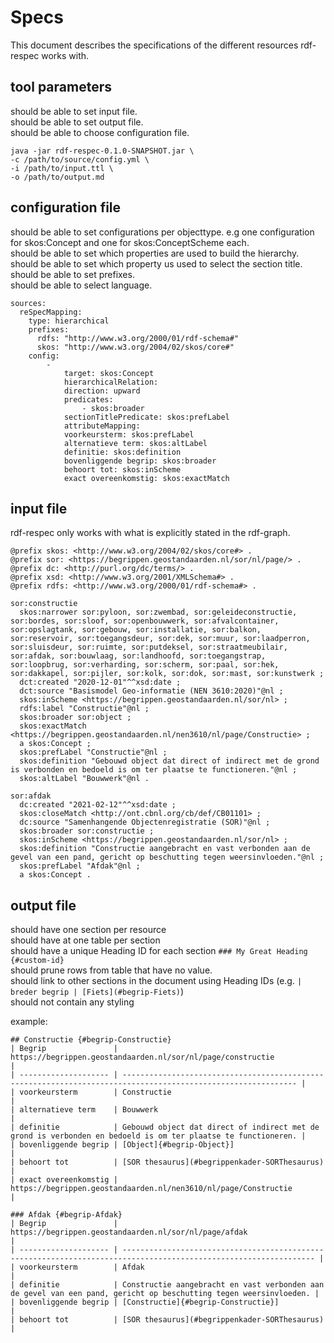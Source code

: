 
# Specs

This document describes the specifications of the different resources rdf-respec works with.

## tool parameters

should be able to set input file.\
should be able to set output file.\
should be able to choose configuration file.

```
java -jar rdf-respec-0.1.0-SNAPSHOT.jar \
-c /path/to/source/config.yml \
-i /path/to/input.ttl \
-o /path/to/output.md 
```

## configuration file

should be able to set configurations per objecttype. e.g one configuration for skos:Concept and one for skos:ConceptScheme each.\
should be able to set which properties are used to build the hierarchy.\
should be able to set which property us used to select the section title.\
should be able to set prefixes.\
should be able to select language.

```
sources:
  reSpecMapping:
    type: hierarchical
    prefixes:
      rdfs: "http://www.w3.org/2000/01/rdf-schema#"
      skos: "http://www.w3.org/2004/02/skos/core#"
    config:
        -
            target: skos:Concept
            hierarchicalRelation: 
            direction: upward
            predicates:
                - skos:broader
            sectionTitlePredicate: skos:prefLabel
            attributeMapping:
            voorkeursterm: skos:prefLabel
            alternatieve term: skos:altLabel
            definitie: skos:definition
            bovenliggende begrip: skos:broader
            behoort tot: skos:inScheme
            exact overeenkomstig: skos:exactMatch
```

## input file 

rdf-respec only works with what is explicitly stated in the rdf-graph. 

```
@prefix skos: <http://www.w3.org/2004/02/skos/core#> .
@prefix sor: <https://begrippen.geostandaarden.nl/sor/nl/page/> .
@prefix dc: <http://purl.org/dc/terms/> .
@prefix xsd: <http://www.w3.org/2001/XMLSchema#> .
@prefix rdfs: <http://www.w3.org/2000/01/rdf-schema#> .

sor:constructie
  skos:narrower sor:pyloon, sor:zwembad, sor:geleideconstructie, sor:bordes, sor:sloof, sor:openbouwwerk, sor:afvalcontainer, sor:opslagtank, sor:gebouw, sor:installatie, sor:balkon, sor:reservoir, sor:toegangsdeur, sor:dek, sor:muur, sor:laadperron, sor:sluisdeur, sor:ruimte, sor:putdeksel, sor:straatmeubilair, sor:afdak, sor:bouwlaag, sor:landhoofd, sor:toegangstrap, sor:loopbrug, sor:verharding, sor:scherm, sor:paal, sor:hek, sor:dakkapel, sor:pijler, sor:kolk, sor:dok, sor:mast, sor:kunstwerk ;
  dct:created "2020-12-01"^^xsd:date ;
  dct:source "Basismodel Geo-informatie (NEN 3610:2020)"@nl ;
  skos:inScheme <https://begrippen.geostandaarden.nl/sor/nl> ;
  rdfs:label "Constructie"@nl ;
  skos:broader sor:object ;
  skos:exactMatch <https://begrippen.geostandaarden.nl/nen3610/nl/page/Constructie> ;
  a skos:Concept ;
  skos:prefLabel "Constructie"@nl ;
  skos:definition "Gebouwd object dat direct of indirect met de grond is verbonden en bedoeld is om ter plaatse te functioneren."@nl ;
  skos:altLabel "Bouwwerk"@nl .

sor:afdak
  dc:created "2021-02-12"^^xsd:date ;
  skos:closeMatch <http://ont.cbnl.org/cb/def/CB01101> ;
  dc:source "Samenhangende Objectenregistratie (SOR)"@nl ;
  skos:broader sor:constructie ;
  skos:inScheme <https://begrippen.geostandaarden.nl/sor/nl> ;
  skos:definition "Constructie aangebracht en vast verbonden aan de gevel van een pand, gericht op beschutting tegen weersinvloeden."@nl ;
  skos:prefLabel "Afdak"@nl ;
  a skos:Concept .
```

## output file

should have one section per resource\
should have at one table per section\
should have a unique Heading ID for each section `### My Great Heading {#custom-id}`\
should prune rows from table that have no value.\
should link to other sections in the document using Heading IDs (e.g. `| breder begrip | [Fiets](#begrip-Fiets)`)\
should not contain any styling

example:
```
## Constructie {#begrip-Constructie}
| Begrip               | https://begrippen.geostandaarden.nl/sor/nl/page/constructie                                                   |
| -------------------- | ------------------------------------------------------------------------------------------------------------- |
| voorkeursterm        | Constructie                                                                                                   |
| alternatieve term    | Bouwwerk                                                                                                      |
| definitie            | Gebouwd object dat direct of indirect met de grond is verbonden en bedoeld is om ter plaatse te functioneren. |
| bovenliggende begrip | [Object]{#begrip-Object}]                                                                                     |
| behoort tot          | [SOR thesaurus](#begrippenkader-SORThesaurus)                                                                 |
| exact overeenkomstig | https://begrippen.geostandaarden.nl/nen3610/nl/page/Constructie                                               |

### Afdak {#begrip-Afdak}
| Begrip               | https://begrippen.geostandaarden.nl/sor/nl/page/afdak                                                             |
| -------------------- | ----------------------------------------------------------------------------------------------------------------- |
| voorkeursterm        | Afdak                                                                                                             |
| definitie            | Constructie aangebracht en vast verbonden aan de gevel van een pand, gericht op beschutting tegen weersinvloeden. |
| bovenliggende begrip | [Constructie]{#begrip-Constructie}]                                                                               |
| behoort tot          | [SOR thesaurus](#begrippenkader-SORThesaurus)                                                                     |

```
